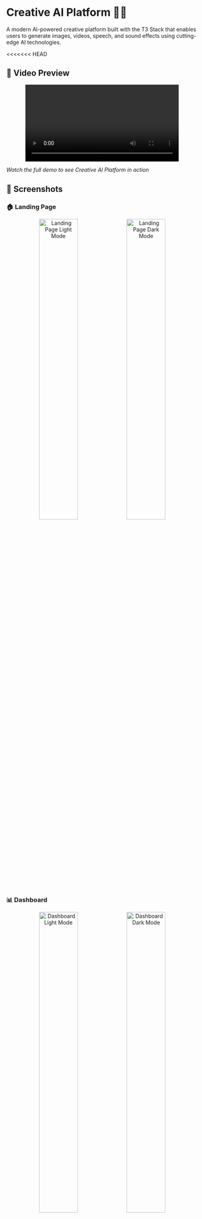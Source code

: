 # Creative AI Platform 🎨🤖

A modern AI-powered creative platform built with the T3 Stack that enables users to generate images, videos, speech, and sound effects using cutting-edge AI technologies.

<<<<<<< HEAD
## 🎥 Video Preview

<div align="center">
   <video width="80%" controls>
      <source src="public/Video Preview/VideoPreview.mp4" type="video/mp4">
      Your browser does not support the video tag.
   </video>
</div>

_Watch the full demo to see Creative AI Platform in action_

## 📸 Screenshots

### 🏠 Landing Page

<div align="center">
  <img src="public/ScreenShots/Landing Page Light.jpg" alt="Landing Page Light Mode" width="45%" />
  <img src="public/ScreenShots/Landing Page Dark.jpg" alt="Landing Page Dark Mode" width="45%" />
</div>

### 📊 Dashboard

<div align="center">
  <img src="public/ScreenShots/Dashboard Light.jpg" alt="Dashboard Light Mode" width="45%" />
  <img src="public/ScreenShots/Dashboard Dark.jpg" alt="Dashboard Dark Mode" width="45%" />
</div>

### 🎨 AI Content Generation

#### Image Generation

<div align="center">
  <img src="public/ScreenShots/Text to Image.jpg" alt="Text to Image Generation" width="70%" />
</div>

#### Video Generation

<div align="center">
  <img src="public/ScreenShots/Text & Image to Video.jpeg" alt="Text to Video Generation" width="45%" />
  <img src="public/ScreenShots/Text & Image to Video-1.jpeg" alt="Image to Video Generation" width="45%" />
</div>

#### Speech Synthesis

<div align="center">
  <img src="public/ScreenShots/Text to Speech Light.jpg" alt="Text to Speech Light Mode" width="45%" />
  <img src="public/ScreenShots/Text to Speech Dark.jpg" alt="Text to Speech Dark Mode" width="45%" />
</div>

#### Voice Transformation

<div align="center">
  <img src="public/ScreenShots/Voice Changer Light.jpg" alt="Voice Changer Light Mode" width="45%" />
  <img src="public/ScreenShots/Voice Changer Dark.jpg" alt="Voice Changer Dark Mode" width="45%" />
</div>

#### Sound Effects Generation

<div align="center">
  <img src="public/ScreenShots/Text to Sound Effect Light.jpg" alt="Sound Effects Light Mode" width="45%" />
  <img src="public/ScreenShots/Text to Sound Effect Dark.jpg" alt="Sound Effects Dark Mode" width="45%" />
</div>

### 🗂️ Media Library & Expore Gallery

<div align="center">
  <img src="public/ScreenShots/Media Library Light.jpg" alt="Media Library Light Mode" width="45%" />
  <img src="public/ScreenShots/Media Library Dark.jpg" alt="Media Library Dark Mode" width="45%" />
</div>

<div align="center">
  <img src="public/ScreenShots/Explore Gallery Light.jpg" alt="Explore Gallery Light Mode" width="45%" />
  <img src="public/ScreenShots/Explore Gallery Dark.jpg" alt="Explore Gallery Dark Mode" width="45%" />
</div>

### 👤 User Management

<div align="center">
  <img src="public/ScreenShots/Login.jpeg" alt="User Login" width="45%" />
  <img src="public/ScreenShots/Sign Up.jpeg" alt="User Registration" width="45%" />
</div>

<div align="center">
  <img src="public/ScreenShots/Settings.jpeg" alt="User Settings" width="45%" />
  <img src="public/ScreenShots/Billing .jpeg" alt="Billing Management" width="45%" />
</div>

### 🔧 Admin Dashboard

<div align="center">
  <img src="public/ScreenShots/Admin Analytics Dashboard.jpeg" alt="Admin Analytics" width="45%" />
  <img src="public/ScreenShots/Admin user management.jpeg" alt="Admin User Management" width="45%" />
</div>

<div align="center">
  <img src="public/ScreenShots/Admin Subscription Management.jpeg" alt="Admin Subscription Management" width="45%" />
  <img src="public/ScreenShots/Admin Settings Subscription Plans.jpeg" alt="Admin Subscription Plans" width="45%" />
</div>

<div align="center">
  <img src="public/ScreenShots/Admin System Settings.jpeg" alt="Admin System Settings" width="70%" />
</div>

### 🛠️ Development & API

<div align="center">
  <img src="public/ScreenShots/inngest .jpeg" alt="Inngest Background Jobs" width="45%" />
  <img src="public/ScreenShots/API text to video.jpeg" alt="API Text to Video" width="45%" />
</div>

<div align="center">
  <img src="public/ScreenShots/Api text to image .jpeg" alt="API Text to Image" width="45%" />
  <img src="public/ScreenShots/Api image to video.jpeg" alt="API Image to Video" width="45%" />
</div>
=======
![Creative AI Dashboard](public/Dashboard.jpg)
>>>>>>> 174e065a4408f851040849d45b4ba415ed0fddc5

## ✨ Features

### 🎨 AI Content Generation

- **Image Generation**: Create stunning images using advanced AI models (Flux, Stability AI)
- **Video Generation**: Generate videos with AI-powered tools
- **Speech Synthesis**: Convert text to natural-sounding speech with custom voices
- **Sound Effects**: Generate custom sound effects for your projects

### 👤 User Management

- **Authentication**: Secure user authentication with NextAuth.js
- **User Profiles**: Personalized user accounts and settings
- **Subscription Management**: Stripe integration for premium features
- **Credit System**: Track and manage user credits for AI generations

### 📱 Modern Interface

- **Responsive Design**: Beautiful, mobile-first design with Tailwind CSS
- **Dark/Light Mode**: Theme switching with next-themes
- **Interactive Components**: Rich UI components with Radix UI
- **Real-time Updates**: Live generation status and progress tracking

### 🔧 Admin Features

- **Admin Dashboard**: Comprehensive admin panel for user and content management
- **Analytics**: Track usage statistics and user engagement
- **Content Moderation**: Review and manage generated content

## 🛠️ Tech Stack

### Frontend

- **Framework**: [Next.js 15](https://nextjs.org) with App Router
- **Styling**: [Tailwind CSS](https://tailwindcss.com) + [Radix UI](https://radix-ui.com)
- **State Management**: [Zustand](https://zustand-js.org)
- **Animations**: [Framer Motion](https://framer.com/motion)
- **Forms**: [React Hook Form](https://react-hook-form.com) + [Zod](https://zod.dev)

### Backend

- **Database**: [Prisma](https://prisma.io) with SQLite
- **Authentication**: [NextAuth.js](https://next-auth.js.org)
- **File Storage**: AWS S3 integration
- **Background Jobs**: [Inngest](https://inngest.com)
- **Payments**: [Stripe](https://stripe.com)

### AI Integration

- **Image Generation**: [fireworks.ai](https://fireworks.ai), Flux, Stability AI, PlayGround
- **Video Generation**: [Fal.ai](https://fal.ai), LTX Video, Kling Video
- **Speech Synthesis**: Custom TTS models
- **Voice Cloning**: SeedVC and StyleTTS2 integration

## 🚀 Getting Started

### Prerequisites

- Node.js 18+
- npm or yarn
- SQLite database

### Installation

1. **Clone the repository**

   ```bash
   git clone <repository-url>
   cd creative-ai
   ```

2. **Install dependencies**

   ```bash
   npm install
   ```

3. **Set up environment variables**
   Create a `.env` file in the root directory:

   ```env
   # Database
   DATABASE_URL="file:./prisma/db.sqlite"

   # NextAuth
   NEXTAUTH_SECRET="your-secret-key"
   NEXTAUTH_URL="http://localhost:3000"

   # Stripe
   STRIPE_SECRET_KEY="your-stripe-secret-key"
   STRIPE_WEBHOOK_SECRET="your-webhook-secret"

   # AWS S3
   AWS_ACCESS_KEY_ID="your-aws-access-key"
   AWS_SECRET_ACCESS_KEY="your-aws-secret-key"
   AWS_REGION="your-aws-region"
   AWS_BUCKET_NAME="your-bucket-name"

   # AI Services
   FAL_KEY="your-fal-api-key"
   FIREWORKS_API_KEY="your-fireworks-api-key"

   # Inngest
   INNGEST_EVENT_KEY="your-inngest-event-key"
   INNGEST_SIGNING_KEY="your-inngest-signing-key"
   ```

4. **Set up the database**

   ```bash
   npm run db:generate
   npm run db:seed
   ```

5. **Start the development server**

   ```bash
   npm run dev
   ```

6. **Start Inngest (for background jobs)**
   ```bash
   npm run inngest-dev
   ```

Visit [http://localhost:3000](http://localhost:3000) to see the application.

## 📝 Available Scripts

- `npm run dev` - Start development server with Turbo
- `npm run build` - Build the application for production
- `npm run start` - Start production server
- `npm run lint` - Run ESLint
- `npm run lint:fix` - Fix ESLint errors
- `npm run typecheck` - Run TypeScript type checking
- `npm run format:write` - Format code with Prettier
- `npm run db:generate` - Generate Prisma client and run migrations
- `npm run db:push` - Push schema changes to database
- `npm run db:studio` - Open Prisma Studio
- `npm run db:seed` - Seed the database with initial data

## 📁 Project Structure

```
src/
├── actions/          # Server actions for authentication, subscriptions, etc.
├── app/             # Next.js app router pages and API routes
│   ├── api/         # API endpoints
│   └── app/         # Application pages
├── components/      # React components
│   ├── client/      # Client-side components
│   ├── guest/       # Guest/public components
│   └── ui/          # Reusable UI components
├── hooks/           # Custom React hooks
├── inngest/         # Background job functions
├── lib/             # Utility libraries and configurations
├── schemas/         # Zod validation schemas
├── server/          # Server-side code and database
├── stores/          # Zustand state stores
├── types/           # TypeScript type definitions
└── utils/           # Utility functions
```

## 🎯 Key Features Explained

### Image Generation

The platform supports multiple AI image generation providers:

- **Flux**: High-quality image generation
- **Stability AI**: Various models for different use cases
- Custom prompts and style controls

### Video Generation

- AI-powered video creation
- Multiple output formats and resolutions
- Credit-based usage tracking

### Speech Synthesis

- Text-to-speech with natural voices
- Custom voice training and cloning
- Multiple language support

### Subscription System

- Stripe integration for payment processing
- Credit-based usage system
- Multiple subscription tiers

## 🔧 Configuration

### Database

The project uses Prisma with SQLite for development. For production, you can switch to PostgreSQL or MySQL by updating the `datasource` in `prisma/schema.prisma`.

### AI Services

Configure your AI service API keys in the environment variables. The platform supports:

- Fal.ai for image and video generation
- Fireworks for additional AI capabilities
- Custom TTS services

### File Storage

AWS S3 is used for storing generated media files. Configure your S3 bucket and credentials in the environment variables.

## 🚀 Deployment

### Vercel (Recommended)

1. Push your code to GitHub
2. Connect your repository to Vercel
3. Configure environment variables in Vercel dashboard
4. Deploy

### Manual Deployment

1. Build the application: `npm run build`
2. Set up your production database
3. Configure environment variables
4. Start the production server: `npm start`

## 🤝 Contributing

1. Fork the repository
2. Create a feature branch: `git checkout -b feature/amazing-feature`
3. Commit your changes: `git commit -m 'Add amazing feature'`
4. Push to the branch: `git push origin feature/amazing-feature`
5. Open a Pull Request

## 📄 License

This project is licensed under the MIT License - see the [LICENSE](LICENSE) file for details.

## 🆘 Support

If you need help or have questions:

- Open an issue on GitHub

---

Built with Abdelghani Bougalla
